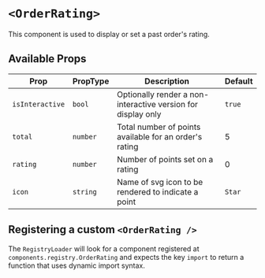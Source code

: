 # `<OrderRating>`

This component is used to display or set a past order's rating.

## Available Props

| Prop            | PropType | Description                                                  | Default |
| --------------- | -------- | ------------------------------------------------------------ | ------- |
| `isInteractive` | `bool`   | Optionally render a non-interactive version for display only | `true`  |
| `total`         | `number` | Total number of points available for an order's rating       | 5       |
| `rating`        | `number` | Number of points set on a rating                             | 0       |
| `icon`          | `string` | Name of svg icon to be rendered to indicate a point          | `Star`  |

## Registering a custom `<OrderRating />`

The `RegistryLoader` will look for a component registered at `components.registry.OrderRating` and expects the key `import` to return a function that uses dynamic import syntax.
